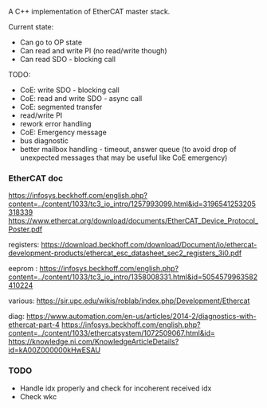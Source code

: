 A C++ implementation of EtherCAT master stack.

Current state:
 - Can go to OP state
 - Can read and write PI (no read/write though)
 - Can read SDO - blocking call

TODO:
 - CoE: write SDO - blocking call
 - CoE: read and write SDO - async call
 - CoE: segmented transfer
 - read/write PI
 - rework error handling
 - CoE: Emergency message
 - bus diagnostic
 - better mailbox handling - timeout, answer queue (to avoid drop of unexpected messages that may be useful like CoE emergency)


### EtherCAT doc
https://infosys.beckhoff.com/english.php?content=../content/1033/tc3_io_intro/1257993099.html&id=3196541253205318339
https://www.ethercat.org/download/documents/EtherCAT_Device_Protocol_Poster.pdf

registers:
https://download.beckhoff.com/download/Document/io/ethercat-development-products/ethercat_esc_datasheet_sec2_registers_3i0.pdf

eeprom :
https://infosys.beckhoff.com/english.php?content=../content/1033/tc3_io_intro/1358008331.html&id=5054579963582410224

various:
https://sir.upc.edu/wikis/roblab/index.php/Development/Ethercat

diag:
https://www.automation.com/en-us/articles/2014-2/diagnostics-with-ethercat-part-4
https://infosys.beckhoff.com/english.php?content=../content/1033/ethercatsystem/1072509067.html&id=
https://knowledge.ni.com/KnowledgeArticleDetails?id=kA00Z000000kHwESAU


### TODO
 *  Handle idx properly and check for incoherent received idx
 *  Check wkc
